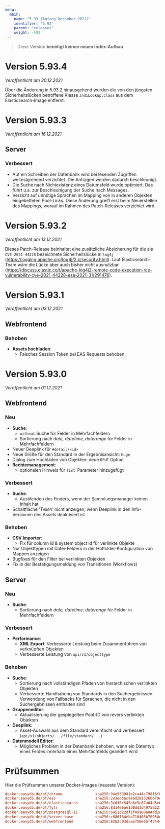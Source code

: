 ```yaml
---
menu:
  main:
    name: "5.93 (Anfang Dezember 2021)"
    identifier: "5.93"
    parent: "releases"
    weight: -593
---
```


> Diese Version **benötigt keinen neuen Index-Aufbau**

# Version 5.93.4

*Veröffentlicht am 20.12.2021*

Über die Änderung in 5.93.2 hinausgehend wurden die von den jüngsten Sicherheitslücken betroffene Klasse `JndiLookup.class` aus dem Elasticsearch-Image entfernt.

# Version 5.93.3

*Veröffentlicht am 16.12.2021*

## Server

### Verbessert

* Auf ein Schreiben der Datenbank wird bei lesenden Zugriffen weitestgrehend verzichtet. Die Anfragen werden dadurch beschleunigt.
* Die Suche nach Nichtexistenz eines Datumsfeld wurde optimiert. Das führt u.a. zur Beschleunigung der Suche nach Messages.
* Verzicht auf unnötige Sprachen im Mapping von in anderen Objekten eingebetteten Pool-Links. Diese Änderung greift erst beim Neuerstellen des Mappings, worauf im Rahmen des Patch-Releases verzichtet wird.

# Version 5.93.2

*Veröffentlicht am 13.12.2021*

Dieses Patch-Release beinhaltet eine zusätzliche Absicherung für die als `CVE-2021-44228` bezeichnete Sicherheitslücke in `log4j` (https://logging.apache.org/log4j/2.x/security.html). Laut Elasticsearch-Team wäre die Lücke aber auch bisher nicht ausnutzbar (https://discuss.elastic.co/t/apache-log4j2-remote-code-execution-rce-vulnerability-cve-2021-44228-esa-2021-31/291476).

# Version 5.93.1

*Veröffentlicht am 03.12.2021*

## Webfrontend

### Behoben

* **Assets hochladen**:
  * Falsches Session Token bei EAS Requests behoben

# Version 5.93.0

*Veröffentlicht am 01.12.2021*

## Webfrontend

### Neu

* **Suche**:
  * `without` Suche für Felder in Mehrfachfeldern
  * Sortierung nach *date, datetime, daterange* für Felder in Mehrfachfeldern
* Neuer Deeplink für `#detail/<id>`
* Neue Größe für den Standard in der Ergebnisansicht: `huge`
* Dialog zum Hochladen von Objekten: neue `RPUT` Option
* **Rechtemanagement**:
  * optionalen Hinweis für `list`-Parameter hinzugefügt

### Verbessert

* **Suche**:
  * Ausblenden des Finders, wenn der Sammlungsmanager keinen Inhalt hat
* Schaltfläche *'Teilen'* nicht anzeigen, wenn Deeplink in den Info-Versionen des Assets deaktiviert ist

### Behoben

* **CSV Importer**:
  * Fix für column id & system object id für verlinkte Objekte
* Nur Objekttypen mit Datei-Feldern in der Hotfolder-Konfiguration von Mappen anzeigen
* Bugfixes für den Filter bei verlinkten Objekten
* Fix in der Bestätigungsmeldung von Transitionen (Workflows)

## Server

### Neu

* **Suche**:
  * Sortierung nach *date, datetime, daterange* für Felder in Mehrfachfeldern

### Verbessert

* **Performance**:
  * **XML Export**: Verbesserte Leistung beim Zusammenführen von verknüpften Objekten
  * Verbesserte Leistung von `api/v1/objecttype`

### Behoben

* **Suche**:
  * Sortierung nach vollständigen Pfaden von hierarchischen verlinkten Objekten
  * Verbesserte Handhabung von Standards in den Suchergebnissen: Verwendung von Fallbacks für Sprachen, die nicht in den Suchergebnissen enthalten sind
* **Gruppeneditor**:
  * Aktualisierung der gespiegelten Pool-ID von revers verlinkten Objekten
* **Deeplink**:
  * Asset-Auswahl aus dem Standard vereinfacht und verbessert (`api/v1/objects/.../file/standard/...`)
* **Datenmodell Editor**:
  * Mögliches Problem in der Datenbank behoben, wenn ein Datentyp eines Feldes innerhalb eines Mehrfachfelds geändert wird

# Prüfsummen

Hier die Prüfsummen unserer Docker-Images (neueste Version):

```ini
docker.easydb.de/pf/chrome               sha256:94e5539d1e2ca44c798f6f84227ec06d513029e2e4e2912020827fd9e37848f6
docker.easydb.de/pf/eas                  sha256:2e3ed5ac9e6d2813260679eec3dda2b4a1ce1b48bec489a9cf06f4d45d620353
docker.easydb.de/pf/elasticsearch        sha256:3e036c545e8e5c87a64d5e673bf9e1e455eb218006f3c53d518efc8867299111
docker.easydb.de/pf/fylr                 sha256:8d14e6ae1d0dd3d49756221bac0f7f3ea6bd7f810a62ffaa81a5d75faa5ef0c9
docker.easydb.de/pf/postgresql-11        sha256:6452d22df1f49980a84dd246a6683bcc5e42bba0351f80fea2f8571223349dd4
docker.easydb.de/pf/server-base          sha256:c686164eba710465b70954db1398cf997fa656a08e1264925d7d83ded4d4909e
docker.easydb.de/pf/webfrontend          sha256:82b2c93daae750e6bf4344497aa61b8bb1bbc82364bf433f804f6de2afc2cfc7
```
